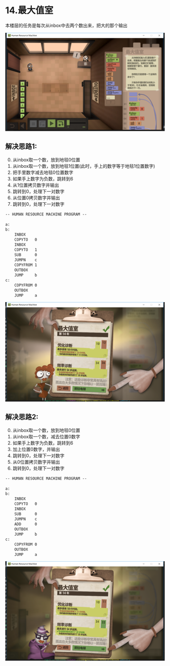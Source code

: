 # 14.最大值室
本楼层的任务是每次从inbox中去两个数出来，把大的那个输出

![](https://github.com/zkangHUST/Human-Resource-Machine/blob/master/pic/14%E6%9C%80%E5%A4%A7%E5%80%BC%E5%AE%A4.png?raw=true)
## 解决思路1:
0. 从inbox取一个数，放到地毯0位置
1. 从inbox取一个数，放到地毯1位置(此时，手上的数字等于地毯1位置数字)
2. 把手里数字减去地毯0位置数字
3. 如果手上数字为负数，跳转到6
4. 从1位置拷贝数字并输出
5. 跳转到0，处理下一对数字
6. 从位置0拷贝数字并输出
7. 跳转到0，处理下一对数字
```
-- HUMAN RESOURCE MACHINE PROGRAM --

a:
b:
    INBOX   
    COPYTO   0
    INBOX   
    COPYTO   1
    SUB      0
    JUMPN    c
    COPYFROM 1
    OUTBOX  
    JUMP     b
c:
    COPYFROM 0
    OUTBOX  
    JUMP     a
```
![](https://github.com/zkangHUST/Human-Resource-Machine/blob/master/pic/14%E6%9C%80%E5%A4%A7%E5%80%BC%E5%AE%A4-1.png?raw=true)

## 解决思路2:
0. 从inbox取一个数，放到地毯0位置
1. 从inbox取一个数，减去位置0数字
3. 如果手上数字为负数，跳转到6
4. 加上位置0数字，并输出 
5. 跳转到0，处理下一对数字
6. 从0位置拷贝数字并输出
7. 跳转到0，处理下一对数字

```
-- HUMAN RESOURCE MACHINE PROGRAM --

a:
b:
    INBOX   
    COPYTO   0
    INBOX   
    SUB      0
    JUMPN    c
    ADD      0
    OUTBOX  
    JUMP     b
c:
    COPYFROM 0
    OUTBOX  
    JUMP     a

```
![](https://github.com/zkangHUST/Human-Resource-Machine/blob/master/pic/14%E6%9C%80%E5%A4%A7%E5%80%BC%E5%AE%A4-2.png?raw=true)